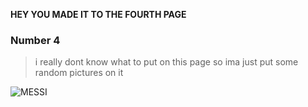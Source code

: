 **HEY YOU MADE IT TO THE FOURTH PAGE**

### Number 4
>i really dont know what to put on this page so ima just put some random pictures on it

![MESSI](https://github.com/Mus-2000/Infotc1000/blob/master/messi.jpeg)

